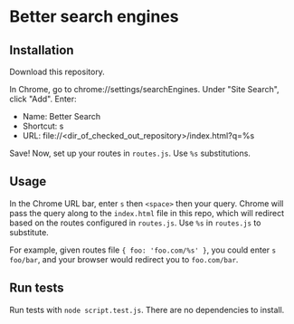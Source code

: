 # Better search engines

## Installation

Download this repository.

In Chrome, go to chrome://settings/searchEngines. Under "Site Search", click "Add". Enter:

* Name: Better Search
* Shortcut: s
* URL: file://<dir_of_checked_out_repository>/index.html?q=%s

Save! Now, set up your routes in `routes.js`. Use `%s` substitutions.

## Usage

In the Chrome URL bar, enter `s` then `<space>` then your query. Chrome will pass the query along to the `index.html` file in this repo, which will redirect based on the routes configured in `routes.js`. Use `%s` in `routes.js` to substitute.

For example, given routes file `{ foo: 'foo.com/%s' }`, you could enter `s foo/bar`, and your browser would redirect you to `foo.com/bar`.

## Run tests

Run tests with `node script.test.js`. There are no dependencies to install.
